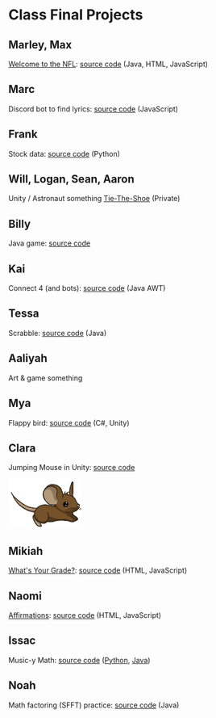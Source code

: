 # Class Final Projects

## Marley, Max

[Welcome to the NFL](https://marleybaker11.github.io/apcs-2023/): [source code](https://github.com/marleybaker11/apcs-2023/tree/main/project) (Java, HTML, JavaScript)

## Marc

Discord bot to find lyrics: [source code](https://github.com/ValenciaOverAnacortes/apcs-2023/tree/main/frankbot) (JavaScript)

## Frank

Stock data: [source code](https://github.com/frankpeterson/apcs-2023/tree/main/project) (Python)

## Will, Logan, Sean, Aaron

Unity / Astronaut something [Tie-The-Shoe](https://github.com/WHomegames/Tie-The-Shoe) (Private)

## Billy

Java game: [source code](https://github.com/billjread/apcs-2023/tree/main/Unit%2012%20-%20Project)

## Kai

Connect 4 (and bots): [source code](https://github.com/Anacortes-Coding-Club/connect-four) (Java AWT)

## Tessa

Scrabble: [source code](https://github.com/Tessellation19/mangos/blob/main/unit12/Scrabble.java) (Java)

## Aaliyah

Art & game something

## Mya

Flappy bird: [source code](https://github.com/m-rygg/apcs-2023/tree/main/unit13_flappybird) (C#, Unity)

## Clara

Jumping Mouse in Unity: [source code](https://github.com/pinkbagel/apcs-2023/tree/main/unit12/Game)

![mouse](https://github.com/pinkbagel/apcs-2023/blob/main/unit12/Game/Sprites/Mouse1.png?raw=true)

## Mikiah

[What's Your Grade?](https://dunhamik000.github.io/apcs-2023/): [source code](https://github.com/dunhamik000/apcs-2023/tree/main/project) (HTML, JavaScript)

## Naomi

[Affirmations](https://norgy07.github.io/apcs-2023/): [source code](https://github.com/norgy07/apcs-2023/tree/main/final%20project) (HTML, JavaScript)

## Issac

Music-y Math: [source code](https://github.com/briefisa/apcs-2023/tree/main/Code) ([Python](https://github.com/briefisa/apcs-2023/blob/main/Code/Convolve.py), [Java](https://github.com/briefisa/apcs-2023/blob/main/Code/Convolve.java))

## Noah

Math factoring (SFFT) practice: [source code](https://github.com/NDD53/apcs-2023/tree/main/unit13/My%20Project) (Java)
